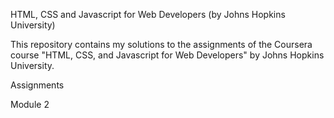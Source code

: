 HTML, CSS and Javascript for Web Developers (by Johns Hopkins University)

This repository contains my solutions to the assignments of the Coursera course "HTML, CSS, and Javascript for Web Developers" by Johns Hopkins University.

Assignments

Module 2
